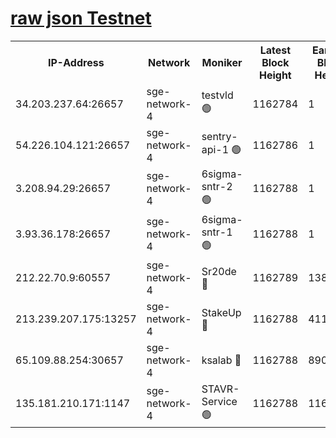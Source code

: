 
[raw json Testnet](https://rpc-check.sget.stavr.tech/sget/rpc-sget-result.json)
=


<table><tr><th>IP-Address</th><th>Network</th><th>Moniker</th><th>Latest Block Height</th><th>Earliest Block Height</th><th>Catching Up</th><th>Tx Index</th><th>Voting Power</th><th>Scan Time</th></tr><tr><td>34.203.237.64:26657</td><td>sge-network-4</td><td>testvld 🟢</td><td>1162784</td><td>1</td><td>False</td><td>on</td><td>0</td><td>2024-01-18T18:20:38.346295018UTC</td></tr><tr><td>54.226.104.121:26657</td><td>sge-network-4</td><td>sentry-api-1 🟢</td><td>1162786</td><td>1</td><td>False</td><td>on</td><td>0</td><td>2024-01-18T18:20:53.351008000UTC</td></tr><tr><td>3.208.94.29:26657</td><td>sge-network-4</td><td>6sigma-sntr-2 🟢</td><td>1162788</td><td>1</td><td>False</td><td>on</td><td>0</td><td>2024-01-18T18:21:03.513236295UTC</td></tr><tr><td>3.93.36.178:26657</td><td>sge-network-4</td><td>6sigma-sntr-1 🟢</td><td>1162788</td><td>1</td><td>False</td><td>on</td><td>0</td><td>2024-01-18T18:21:06.209124669UTC</td></tr><tr><td>212.22.70.9:60557</td><td>sge-network-4</td><td>Sr20de 🔴</td><td>1162789</td><td>138001</td><td>False</td><td>on</td><td>104</td><td>2024-01-18T18:21:09.120109218UTC</td></tr><tr><td>213.239.207.175:13257</td><td>sge-network-4</td><td>StakeUp 🔴</td><td>1162788</td><td>411001</td><td>False</td><td>off</td><td>100</td><td>2024-01-18T18:21:02.505583392UTC</td></tr><tr><td>65.109.88.254:30657</td><td>sge-network-4</td><td>ksalab 🔴</td><td>1162788</td><td>890001</td><td>False</td><td>off</td><td>1148</td><td>2024-01-18T18:21:06.603998638UTC</td></tr><tr><td>135.181.210.171:1147</td><td>sge-network-4</td><td>STAVR-Service 🟢</td><td>1162788</td><td>1160001</td><td>False</td><td>on</td><td>0</td><td>2024-01-18T18:21:02.834708872UTC</td></tr></table>
